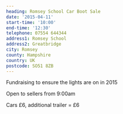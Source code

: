 ```yaml
---
heading: Romsey School Car Boot Sale
date: '2015-04-11'
start-time: '10:00'
end-time: '12:30'
telephone: 07554 644344
address1: Romsey School
address2: Greatbridge
city: Romsey
county: Hampshire
country: UK
postcode: SO51 8ZB
---
```

Fundraising to ensure the lights are on in 2015

Open to sellers from 9:00am

Cars £6, additional trailer = £6
